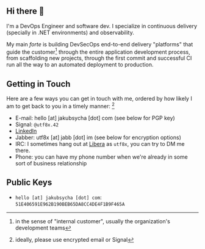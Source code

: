 ## Hi there 👋

I'm a DevOps Engineer and software dev. I specialize in continuous delivery (specially in .NET environments) and observability.

My main *forte* is building DevSecOps end-to-end delivery "platforms" that guide the customer[^1] through the entire application
development process, from scaffolding new projects, through the first commit and successful CI run all the way to an automated
deployment to production.

## Getting in Touch

Here are a few ways you can get in touch with me, ordered by how likely I am to get back to you in a timely manner: [^2]

 - E-mail: hello [at] jakubsycha [dot] com (see below for PGP key)
 - Signal: `@utf8x.42`
 - [LinkedIn](https://linkedin.com/in/jakubsycha)
 - Jabber: utf8x [at] jabb [dot] im (see below for encryption options)
 - IRC: I sometimes hang out at [Libera](https://libera.chat) as `utf8x`, you can try to DM me there.
 - Phone: you can have my phone number when we're already in some sort of business relationship

[^1]: in the sense of "internal customer", usually the organization's development teams
[^2]: ideally, please use encrypted email or Signal

## Public Keys

- `hello [at] jakubsycha [dot] com`: `51E406591E962B190BEB65DA8CC4DE4F1B9F465A`

<!--
**UTF-8x/UTF-8x** is a ✨ _special_ ✨ repository because its `README.md` (this file) appears on your GitHub profile.

Here are some ideas to get you started:

- 🔭 I’m currently working on ...
- 🌱 I’m currently learning ...
- 👯 I’m looking to collaborate on ...
- 🤔 I’m looking for help with ...
- 💬 Ask me about ...
- 📫 How to reach me: ...
- 😄 Pronouns: ...
- ⚡ Fun fact: ...
-->
